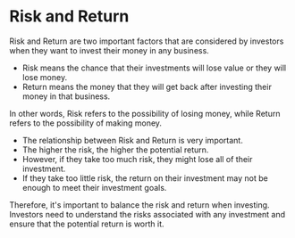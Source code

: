 # Risk and Return

Risk and Return are two important factors that are considered by investors when they want to invest their money in any business. 

* Risk means the chance that their investments will lose value or they will lose money. 
* Return means the money that they will get back after investing their money in that business. 

In other words, Risk refers to the possibility of losing money, while Return refers to the possibility of making money. 

* The relationship between Risk and Return is very important. 
* The higher the risk, the higher the potential return. 
* However, if they take too much risk, they might lose all of their investment. 
* If they take too little risk, the return on their investment may not be enough to meet their investment goals. 

Therefore, it's important to balance the risk and return when investing. Investors need to understand the risks associated with any investment and ensure that the potential return is worth it.
